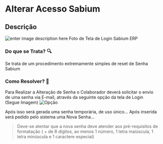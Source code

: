 # Alterar Acesso Sabium

## Descrição
![enter image description here](https://cdn.discordapp.com/attachments/1156646617471004703/1185278851132178462/image.png?ex=658f07f3&is=657c92f3&hm=9a9f28fe1253e1ece252b0cbff68d8aa5c213aac44fb0bdc6fdb30e24a8c3685&)
Foto de Tela de Login Sabium ERP

### Do que se Trata? 🔍

Se trata de um procedimento extremamente simples de reset de Senha Sabium 

### Como Resolver? 🤔

Para Realizar a Alteração de Senha o Colaborador deverá solicitar o envio de uma senha via E-mail, através da seguinte opção da tela de Login (Segue Imagem)
![Opção](https://cdn.discordapp.com/attachments/1156646617471004703/1185281163842048092/image.png?ex=658f0a1a&is=657c951a&hm=bd1fe82acbf7fd4ae99ae3d2aa365bd865fadc7aed27827666803c4e40e91bc9&)

Após isso será gerada uma senha temporária, de uso único... Após inserida será pedido pelo sistema uma Nova Senha...

>Deve-se atentar que a nova senha deve atender aos pré-requisitos de formatação ( + de 8 dígitos, ao menos 1 número, 1 letra maiúscula,  1 letra minúscula e 1 caractere especial)
